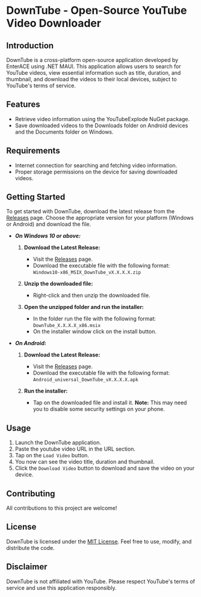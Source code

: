 # DownTube - Open-Source YouTube Video Downloader

## Introduction

DownTube is a cross-platform open-source application developed by EnterACE using .NET MAUI. This application allows users to search for YouTube videos, view essential information such as title, duration, and thumbnail, and download the videos to their local devices, subject to YouTube's terms of service.

## Features

- Retrieve video information using the YouTubeExplode NuGet package.
- Save downloaded videos to the Downloads folder on Android devices and the Documents folder on Windows.

## Requirements

- Internet connection for searching and fetching video information.
- Proper storage permissions on the device for saving downloaded videos.


## Getting Started

To get started with DownTube, download the latest release from the [Releases](https://github.com/enterace/DownTube/releases) page. Choose the appropriate version for your platform (Windows or Android) and download the file.

- ***On Windows 10 or above:***
	1. **Download the Latest Release:**
	   - Visit the [Releases](https://github.com/enterace/DownTube/releases) page.
	   - Download the executable file with the following format:
		   `Windows10-x86_MSIX_DownTube_vX.X.X.X.zip`

	2. **Unzip the downloaded file:**
	   - Right-click and then unzip the downloaded file.

	3. **Open the unzipped folder and run the installer:**
	   - In the folder run the file with the following format:
		    `DownTube_X.X.X.X_x86.msix`
		- On the installer window click on the install button.
	
- ***On Android:***
	1. **Download the Latest Release:**
	   - Visit the [Releases](https://github.com/enterace/DownTube/releases) page.
	   - Download the executable file with the following format:
		   `Android_universal_DownTube_vX.X.X.X.apk`

	2. **Run the installer:**
	   - Tap on the downloaded file and install it. 
		**Note:** This may need you to disable some security settings on your phone.
		

## Usage

1. Launch the DownTube application.
2. Paste the youtube video URL in the URL section.
3. Tap on the `Load Video` button.
4. You now can see the video title, duration and thumbnail.
5. Click the `Download Video` button to download and save the video on your device.

## Contributing

All contributions to this project are welcome!

## License

DownTube is licensed under the [MIT License](https://github.com/enterace/DownTube/blob/main/LICENSE). Feel free to use, modify, and distribute the code.

## Disclaimer

DownTube is not affiliated with YouTube. Please respect YouTube's terms of service and use this application responsibly.